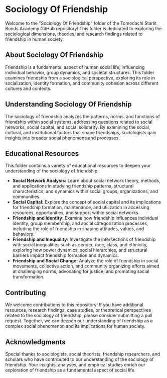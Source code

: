 # Sociology Of Friendship

Welcome to the "Sociology Of Friendship" folder of the Tomodachi Starlit Bonds Academy GitHub repository! This folder is dedicated to exploring the sociological dimensions, theories, and research findings related to friendship in human society.

## About Sociology Of Friendship

Friendship is a fundamental aspect of human social life, influencing individual behavior, group dynamics, and societal structures. This folder examines friendship from a sociological perspective, exploring its role in socialization, identity formation, and community cohesion across different cultures and contexts.

## Understanding Sociology Of Friendship

The sociology of friendship analyzes the patterns, norms, and functions of friendship within social systems, addressing questions related to social networks, social capital, and social solidarity. By examining the social, cultural, and institutional factors that shape friendships, sociologists gain insights into broader social phenomena and processes.

## Educational Resources

This folder contains a variety of educational resources to deepen your understanding of the sociology of friendship:

- **Social Network Analysis:** Learn about social network theory, methods, and applications in studying friendship patterns, structural characteristics, and dynamics within social groups, organizations, and communities.
- **Social Capital:** Explore the concept of social capital and its implications for friendship formation, maintenance, and utilization in accessing resources, opportunities, and support within social networks.
- **Friendship and Identity:** Examine how friendship influences individual identity, group membership, and social categorization processes, including the role of friendship in shaping attitudes, values, and behaviors.
- **Friendship and Inequality:** Investigate the intersections of friendship with social inequalities such as gender, race, class, and ethnicity, exploring how power dynamics, social hierarchies, and structural barriers impact friendship formation and dynamics.
- **Friendship and Social Change:** Analyze the role of friendship in social movements, collective action, and community organizing efforts aimed at challenging norms, advocating for justice, and promoting social transformation.

## Contributing

We welcome contributions to this repository! If you have additional resources, research findings, case studies, or theoretical perspectives related to the sociology of friendship, please consider submitting a pull request. Together, we can deepen our understanding of friendship as a complex social phenomenon and its implications for human society.

## Acknowledgments

Special thanks to sociologists, social theorists, friendship researchers, and scholars who have contributed to our understanding of the sociology of friendship. Your insights, analyses, and empirical studies enrich our exploration of friendship as a fundamental aspect of social life.
